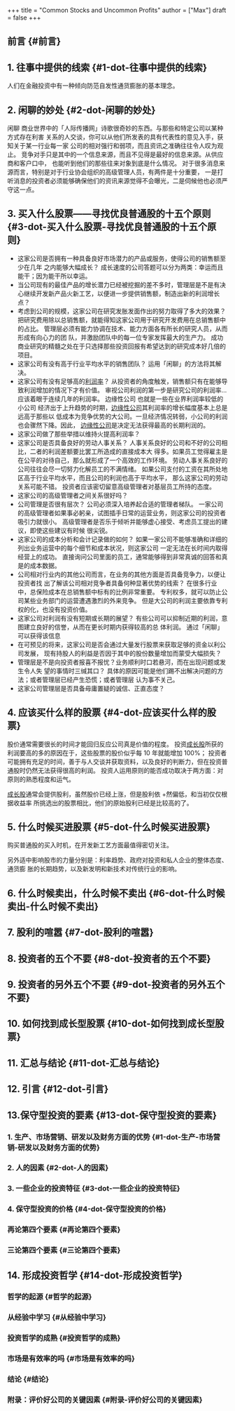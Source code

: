 +++
title = "Common Stocks and Uncommon Profits"
author = ["Max"]
draft = false
+++

## 前言 {#前言}


## 1. 往事中提供的线索 {#1-dot-往事中提供的线索}

人们在金融投资中有一种倾向防范自发性通货膨胀的基本理念。


## 2. 闲聊的妙处 {#2-dot-闲聊的妙处}

闲聊
商业世界中的「人际传播网」诗歌很奇妙的东西。与那些和特定公司以某种方式存在利害
关系的人交谈，你可以从他们所发表的具有代表性的意见入手，获知关于某一行业每一家
公司的相对强行和弱项，而且资讯之准确往往令人叹为观止。
竞争对手只是其中的一个信息来源，而且不见得是最好的信息来源。从供应商和客户口中，
也能听到他们的那些往来对象到底是什么情况。
对于很多消息来源而言，特别是对于行业协会组织的高级管理人员，有两件是十分重要，
一是打听消息的投资者必须能够确保他们的资讯来源觉得不会曝光，二是伺候他也必须严
守这一点。


## 3. 买入什么股票——寻找优良普通股的十五个原则 {#3-dot-买入什么股票-寻找优良普通股的十五个原则}

-   这家公司是否拥有一种具备良好市场潜力的产品或服务，使得公司的销售额至少在几年
    之内能够大幅成长？
    成长速度的公司答题可以分为两类：幸运而且能干；因为能干所以幸运。
-   当公司现有的最佳产品的增长潜力已经被挖掘的差不多时，管理层是不是有决
    心继续开发新产品火新工艺，以便进一步提供销售额，制造出新的利润增长点？
-   考虑到公司的规模，这家公司在研究发胀发面作出的努力取得了多大的效果？
    把研究费用除以总销售额，就能得知这家公司用于研究开发费用在总销售额中的占比。
    管理层必须有能力协调在技术、能力方面各有所长的研究人员，从而形成有向心力的团
    队，并激励团队中的每一位专家发挥最大的生产力。
    成功商业研究的精髓之处在于只选择那些投资回报有希望达到的研究成本好几倍的项目。
-   这家公司有没有高于行业平均水平的销售团队？
    运用「闲聊」的方法将其解决。
-   这家公司有没有足够高的[利润率](20210216092545-rate_of_profit.md)？
    从投资者的角度触发，销售额只有在能够导致利润增加的情况下才有价值。
    审视公司利润的第一步是研究公司的利润率...应该着眼于连续几年的利润率。
    <a id="org88a9749">边缘性公司</a>
    也就是一些在业界利润率较低的小公司
    经济出于上升趋势的时期，[边缘性公司](#org88a9749)其利润率的增长幅度基本上总是远高于那些以
    低成本为竞争优势的大公司。一旦经济情况转弱，小公司的利润也会骤然下降。因此，
    [边缘性公司](#org88a9749)是决定无法获得最高的长期利润的。
-   这家公司做了那些举措以维持火提高利润率？
-   这家公司是否具备良好的劳动人事关系？
    人事关系良好的公司和不好的公司相比，二者的利润差额要比罢工所造成的直接成本大
    得多。如果员工觉得雇主是在公平的对待自己，那么就形成了一个高效的工作环境。
    劳动人事关系良好的公司往往会尽一切努力化解员工的不满情绪。
    如果公司支付的工资在其所处地区高于行业平均水平，而且公司的利润也高于平均水平，
    那么这家公司的劳动关系可能不错。
    投资者应该密切留意高级管理者对基层员工所持的态度。
-   这家公司的高级管理者之间关系很好吗？
-   公司管理是否很有层次？
    公司必须深入培养起合适的管理者梯队。
    一家公司的高级管理者如果事必躬亲，试图插手日常的运营业务，则这家公司的投资者
    吸引力就很小。
    高级管理者是否乐于倾听并能够虚心接受、考虑员工提出的建议，即使这些建议有时候
    很尖锐。
-   这家公司的成本分析和会计记录做的如何？
    如果一家公司不能够准确和详细的列出业务运营中的每个细节和成本状况，则这家公司
    一定无法在长时间内取得经营上的成功。
    直接询问公司里面的员工，通常能够得到非常真诚的回答和真是的成本数据。
-   公司相对行业内的其他公司而言，在业务的其他方面是否具备竞争力，以便让投资者找
    出了解该公司相对竞争者具备何种显著优势的线索？
    在很多行业中，总保险成本在总销售额中标有的比例非常重要。
    专利权多，就可以防止公司某些业务部门的运营遭遇激烈的外来竞争。
    但是大公司的利润主要依靠专利权的化，也没有投资价值。
-   这家公司对利润有没有短期或长期的展望？
    有些公司可以抑制近期的利润，意图建立良好的信誉，从而在更长时期内获得较高的总
    体利润。
    通过「闲聊」可以获得该信息
-   在可预见的将来，这家公司是否会通过大量发行股票来获取足够的资金以利公司发展，
    现有持股人的利益是否因于其中的股份数量增加而蒙受大幅损失？
-   管理层是不是向投资者报喜不报忧？业务顺利时口若悬河，而在出现问题或发生令人失
    望的事情时三缄其口？
    具体的原因可能是他们踢不出解决问题的方法；或者管理层已经产生恐慌；或者管理层
    认为事不关己。
-   这家公司管理层是否具备毋庸置疑的诚信、正直态度？


## 4. 应该买什么样的股票 {#4-dot-应该买什么样的股票}

股价通常需要很长的时间才能回归反应公司真是价值的程度。
投资[成长股](20210212222300-growth_stock.md)所获的利润要高的多的原因在于，这些股票的股价似乎每 10 年就能增加
100%；
投资者可能拥有充足的时间，善于与人交谈并获取资料，以及良好的判断力，但在投资普
通股时仍然无法获得很高的利润。
投资人运用原则的能否成功取决于两方面：对原则的熟悉程度和运气。

[成长股](20210212222300-growth_stock.md)通常会提供股利，虽然股价已经上涨，但是股利依
+然偏低，和当初仅仅根据收益率
所挑选出的股票相比，他们的原始股利已经是比较高的了。


## 5. 什么时候买进股票 {#5-dot-什么时候买进股票}

购买普通股的买入时机，在开发新工艺方面最值得密切关注。

另外适中影响股市的力量分别是：利率趋势、政府对投资和私人企业的整体态度、通货膨
胀的长期趋势，以及新发明和新技术对传统行业的影响。


## 6. 什么时候卖出，什么时候不卖出 {#6-dot-什么时候卖出-什么时候不卖出}


## 7. 股利的喧嚣 {#7-dot-股利的喧嚣}


## 8. 投资者的五个不要 {#8-dot-投资者的五个不要}


## 9. 投资者的另外五个不要 {#9-dot-投资者的另外五个不要}


## 10. 如何找到成长型股票 {#10-dot-如何找到成长型股票}


## 11. 汇总与结论 {#11-dot-汇总与结论}


## 12. 引言 {#12-dot-引言}


## 13.保守型投资的要素 {#13-dot-保守型投资的要素}


### 1. 生产、市场营销、研发以及财务方面的优势 {#1-dot-生产-市场营销-研发以及财务方面的优势}


### 2. 人的因素 {#2-dot-人的因素}


### 3. 一些企业的投资特征 {#3-dot-一些企业的投资特征}


### 4. 保守型投资的价格 {#4-dot-保守型投资的价格}


### 再论第四个要素 {#再论第四个要素}


### 三论第四个要素 {#三论第四个要素}


## 14. 形成投资哲学 {#14-dot-形成投资哲学}


### 哲学的起源 {#哲学的起源}


### 从经验中学习 {#从经验中学习}


### 投资哲学的成熟 {#投资哲学的成熟}


### 市场是有效率的吗 {#市场是有效率的吗}


### 结论 {#结论}


### 附录：评价好公司的关键因素 {#附录-评价好公司的关键因素}
